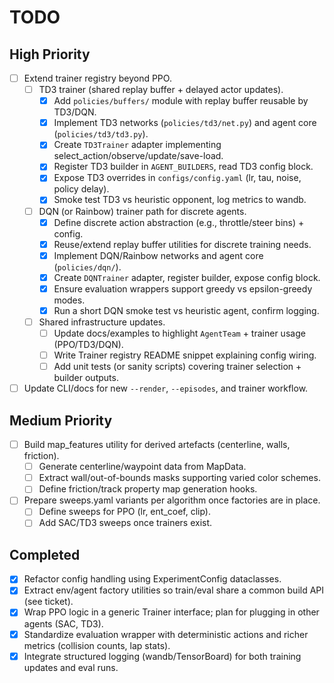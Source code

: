 # TODO

## High Priority
- [ ] Extend trainer registry beyond PPO.
  - [ ] TD3 trainer (shared replay buffer + delayed actor updates).
    - [x] Add `policies/buffers/` module with replay buffer reusable by TD3/DQN.
    - [x] Implement TD3 networks (`policies/td3/net.py`) and agent core (`policies/td3/td3.py`).
    - [x] Create `TD3Trainer` adapter implementing select_action/observe/update/save-load.
    - [x] Register TD3 builder in `AGENT_BUILDERS`, read TD3 config block.
    - [x] Expose TD3 overrides in `configs/config.yaml` (lr, tau, noise, policy delay).
    - [x] Smoke test TD3 vs heuristic opponent, log metrics to wandb.
  - [ ] DQN (or Rainbow) trainer path for discrete agents.
    - [x] Define discrete action abstraction (e.g., throttle/steer bins) + config.
    - [x] Reuse/extend replay buffer utilities for discrete training needs.
    - [x] Implement DQN/Rainbow networks and agent core (`policies/dqn/`).
    - [x] Create `DQNTrainer` adapter, register builder, expose config block.
    - [x] Ensure evaluation wrappers support greedy vs epsilon-greedy modes.
    - [x] Run a short DQN smoke test vs heuristic agent, confirm logging.
  - [ ] Shared infrastructure updates.
    - [ ] Update docs/examples to highlight `AgentTeam` + trainer usage (PPO/TD3/DQN).
    - [ ] Write Trainer registry README snippet explaining config wiring.
    - [ ] Add unit tests (or sanity scripts) covering trainer selection + builder outputs.
- [ ] Update CLI/docs for new `--render`, `--episodes`, and trainer workflow.

## Medium Priority
- [ ] Build map_features utility for derived artefacts (centerline, walls, friction).
  - [ ] Generate centerline/waypoint data from MapData.
  - [ ] Extract wall/out-of-bounds masks supporting varied color schemes.
  - [ ] Define friction/track property map generation hooks.
- [ ] Prepare sweeps.yaml variants per algorithm once factories are in place.
  - [ ] Define sweeps for PPO (lr, ent_coef, clip).
  - [ ] Add SAC/TD3 sweeps once trainers exist.

## Completed
- [x] Refactor config handling using ExperimentConfig dataclasses.
- [x] Extract env/agent factory utilities so train/eval share a common build API (see ticket).
- [x] Wrap PPO logic in a generic Trainer interface; plan for plugging in other agents (SAC, TD3).
- [x] Standardize evaluation wrapper with deterministic actions and richer metrics (collision counts, lap stats).
- [x] Integrate structured logging (wandb/TensorBoard) for both training updates and eval runs.
